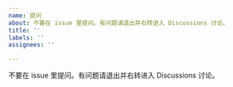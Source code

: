 ```yaml
---
name: 提问
about: 不要在 issue 里提问。有问题请退出并右转进入 Discussions 讨论。
title: ''
labels: ''
assignees: ''

---
```


不要在 issue 里提问。有问题请退出并右转进入 Discussions 讨论。
